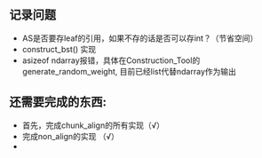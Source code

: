 ## 记录问题

- AS是否要存leaf的引用，如果不存的话是否可以存int？（节省空间）
- construct_bst() 实现
- asizeof ndarray报错，具体在Construction_Tool的generate_random_weight, 目前已经list代替ndarray作为输出

## 还需要完成的东西:

- 首先，完成chunk_align的所有实现（√）
- 完成non_align的实现 （√）
- 